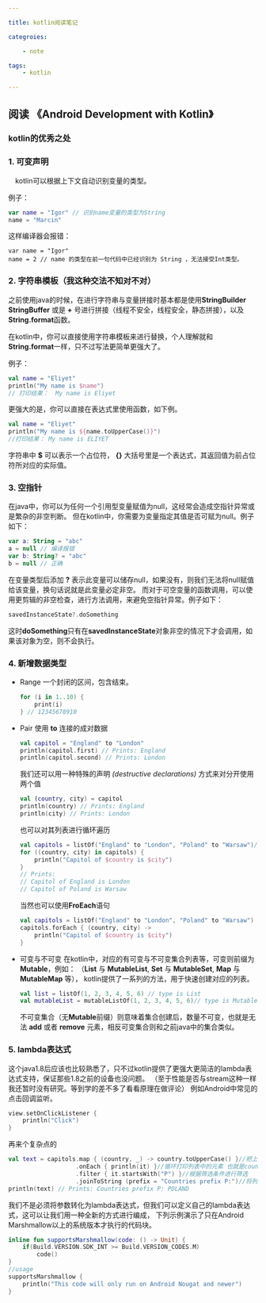 ```yaml
---

title: kotlin阅读笔记

categroies:

    - note

tags:
    - kotlin

---
```


## 阅读 《Android Development with Kotlin》

### kotlin的优秀之处

### 1. 可变声明

&emsp;kotlin可以根据上下文自动识别变量的类型。

例子：

```kotlin
var name = "Igor" // 识别name变量的类型为String
name = "Marcin"
```

这样编译器会报错：

```kotilin
var name = "Igor"
name = 2 // name 的类型在前一句代码中已经识别为 String ，无法接受Int类型。
```

### 2. 字符串模板（我这种交法不知对不对）

之前使用java的时候，在进行字符串与变量拼接时基本都是使用**StringBuilder** **StringBuffer**
或是 **+** 号进行拼接（线程不安全，线程安全，静态拼接），以及**String.format**函数。

在kotlin中，你可以直接使用字符串模板来进行替换，个人理解就和**String.format**一样，只不过写法更简单更强大了。

例子：
```kotlin
val name = "Eliyet"
println("My name is $name")
// 打印结果：  My name is Eliyet
```

<p>
更强大的是，你可以直接在表达式里使用函数，如下例。
</p>

```kotlin
val name = "Eliyet"
println("My name is ${name.toUpperCase()}")
//打印结果： My name is ELIYET
```

字符串中 **$** 可以表示一个占位符， **{}** 大括号里是一个表达式，其返回值为前占位符所对应的实际值。

### 3. 空指针

在java中，你可以为任何一个引用型变量赋值为null，这经常会造成空指针异常或是繁杂的非空判断。
但在kotlin中，你需要为变量指定其值是否可赋为null。例子如下：

```kotlin
var a: String = "abc"
a = null // 编译报错
var b: String? = "abc"
b = null // 正确
```

在变量类型后添加 **?** 表示此变量可以储存null，如果没有，则我们无法将null赋值给该变量，换句话说就是此变量必定非空。
而对于可空变量的函数调用，可以使用更剪辑的非空检查，进行方法调用，来避免空指针异常。例子如下：

```kotlin
savedInstanceState?.doSomething
```

这时**doSomething**只有在**savedInstanceState**对象非空的情况下才会调用，如果该对象为空，则不会执行。

### 4. 新增数据类型

- Range
    一个封闭的区间，包含结束。

    ```kotlin
    for (i in 1..10) {
        print(i)
    } // 12345678910
    ```
- Pair
    使用 **to** 连接的成对数据
    ```kotlin
    val capitol = "England" to "London"
    println(capitol.first) // Prints: England
    println(capitol.second) // Prints: London
    ```
    我们还可以用一种特殊的声明 *(destructive declarations)* 方式来对分开使用两个值
    ```kotlin
    val (country, city) = capitol
    println(country) // Prints: England
    println(city) // Prints: London
    ```
    也可以对其列表进行循环遍历
    ```kotlin
    val capitols = listOf("England" to "London", "Poland" to "Warsaw")//这里是个不可变列表，下面会有介绍。
    for ((country, city) in capitols) {
        println("Capitol of $country is $city")
    }
    // Prints:
    // Capitol of England is London
    // Capitol of Poland is Warsaw
    ```
    当然也可以使用**FroEach**语句
    ```kotlin
    val capitols = listOf("England" to "London", "Poland" to "Warsaw")
    capitols.forEach { (country, city) ->
        println("Capitol of $country is $city")
    }
    ```
- 可变与不可变
    在kotlin中，对应的有可变与不可变集合列表等，可变则前缀为**Mutable**，例如：
    （**List** 与 **MutableList**, **Set** 与 **MutableSet**, **Map** 与 **MutableMap** 等），
    kotlin提供了一系列的方法，用于快速创建对应的列表。
    ```kotlin
    val list = listOf(1, 2, 3, 4, 5, 6) // type is List
    val mutableList = mutableListOf(1, 2, 3, 4, 5, 6)// type is MutableList
    ```
    不可变集合（无**Mutable**前缀）则意味着集合创建后，数量不可变，也就是无法 **add**
    或者 **remove** 元素，相反可变集合则和之前java中的集合类似。

### 5. lambda表达式
这个java1.8后应该也比较熟悉了，只不过kotlin提供了更强大更简洁的lambda表达式支持，保证那些1.8之前的设备也没问题。
（至于性能是否与stream这种一样我还暂时没有研究。等到学的差不多了看看原理在做评论）
例如Android中常见的点击回调监听。

```kotlin
view.setOnClickListener {
    println("Click")
}
```

再来个复杂点的

```kotlin
val text = capitols.map { (country, _) -> country.toUpperCase() }//把上面代码中所声明的capitols中每一项country大写后输出一个新的列表
                   .onEach { println(it) }//循环打印列表中的元素 也就是country  打印结果 ENGLAND POLAND
                   .filter { it.startsWith("P") }//根据筛选条件进行筛选
                   .joinToString (prefix = "Countries prefix P:")//将列表与prefix字符串拼接
println(text) // Prints: Countries prefix P: POLAND
```

我们不是必须将参数转化为lambda表达式，但我们可以定义自己的lambda表达式，这可以让我们用一种全新的方式进行编成，
下列示例演示了只在Android Marshmallow以上的系统版本才执行的代码块。
```kotlin
inline fun supportsMarshmallow(code: () -> Unit) {
    if(Build.VERSION.SDK_INT >= Build.VERSION_CODES.M)
        code()
}
//usage
supportsMarshmallow {
    println("This code will only run on Android Nougat and newer")
}
```



































